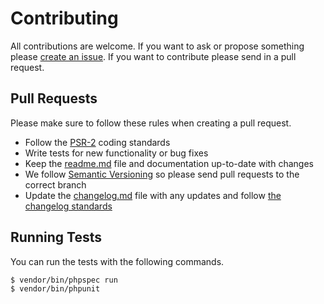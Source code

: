 # Contributing

All contributions are welcome. If you want to ask or propose something please [create an issue](https://github.com/BeatSwitch/lock/issues/new). If you want to contribute please send in a pull request.

## Pull Requests

Please make sure to follow these rules when creating a pull request.

- Follow the [PSR-2](http://www.php-fig.org/psr/psr-2/) coding standards
- Write tests for new functionality or bug fixes
- Keep the [readme.md](readme.md) file and documentation up-to-date with changes
- We follow [Semantic Versioning](http://semver.org/) so please send pull requests to the correct branch
- Update the [changelog.md](changelog.md) file with any updates and follow [the changelog standards](http://keepachangelog.com/)

## Running Tests

You can run the tests with the following commands.

```bash
$ vendor/bin/phpspec run
$ vendor/bin/phpunit
```
